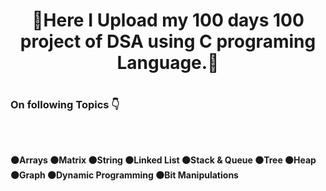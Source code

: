 <h1 align= "center">🙂Here I Upload my 100 days 100 project of DSA using C programing Language.🙂<h1/>
<h3 align= "left">On following Topics 👇<h3/>
  <br>
  <h4>
⚫Arrays
⚫Matrix
⚫String
⚫Linked List
⚫Stack & Queue
⚫Tree
⚫Heap
⚫Graph
⚫Dynamic Programming
⚫Bit Manipulations
</h4>
